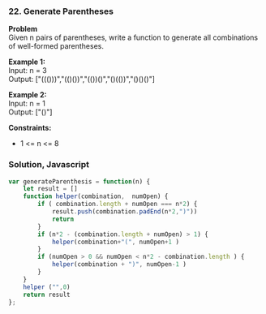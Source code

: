 ### 22. Generate Parentheses

**Problem**\
Given n pairs of parentheses, write a function to generate all combinations of well-formed parentheses.

**Example 1:**\
Input: n = 3\
Output: ["((()))","(()())","(())()","()(())","()()()"]

**Example 2:**\
Input: n = 1\
Output: ["()"]

**Constraints:**
* 1 <= n <= 8

### Solution, Javascript
```javascript
var generateParenthesis = function(n) {
    let result = []
    function helper(combination,  numOpen) {
        if ( combination.length + numOpen === n*2) {
            result.push(combination.padEnd(n*2,")"))
            return
        }
        if (n*2 - (combination.length + numOpen) > 1) {
            helper(combination+"(", numOpen+1 )
        } 
        if (numOpen > 0 && numOpen < n*2 - combination.length ) {
            helper(combination + ")", numOpen-1 )
        }
    }
    helper ("",0)
    return result
};
```